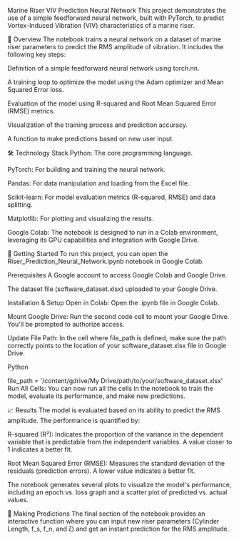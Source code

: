 Marine Riser VIV Prediction Neural Network
This project demonstrates the use of a simple feedforward neural network, built with PyTorch, to predict Vortex-Induced Vibration (VIV) characteristics of a marine riser.

📝 Overview
The notebook trains a neural network on a dataset of marine riser parameters to predict the RMS amplitude of vibration. It includes the following key steps:

Definition of a simple feedforward neural network using torch.nn.

A training loop to optimize the model using the Adam optimizer and Mean Squared Error loss.

Evaluation of the model using R-squared and Root Mean Squared Error (RMSE) metrics.

Visualization of the training process and prediction accuracy.

A function to make predictions based on new user input.

🛠️ Technology Stack
Python: The core programming language.

PyTorch: For building and training the neural network.

Pandas: For data manipulation and loading from the Excel file.

Scikit-learn: For model evaluation metrics (R-squared, RMSE) and data splitting.

Matplotlib: For plotting and visualizing the results.

Google Colab: The notebook is designed to run in a Colab environment, leveraging its GPU capabilities and integration with Google Drive.

🚀 Getting Started
To run this project, you can open the Riser_Prediction_Neural_Network.ipynb notebook in Google Colab.

Prerequisites
A Google account to access Google Colab and Google Drive.

The dataset file (software_dataset.xlsx) uploaded to your Google Drive.

Installation & Setup
Open in Colab: Open the .ipynb file in Google Colab.

Mount Google Drive: Run the second code cell to mount your Google Drive. You'll be prompted to authorize access.

Update File Path: In the cell where file_path is defined, make sure the path correctly points to the location of your software_dataset.xlsx file in Google Drive.

Python

file_path = '/content/gdrive/My Drive/path/to/your/software_dataset.xlsx'
Run All Cells: You can now run all the cells in the notebook to train the model, evaluate its performance, and make new predictions.

📈 Results
The model is evaluated based on its ability to predict the RMS amplitude. The performance is quantified by:

R-squared (R²): Indicates the proportion of the variance in the dependent variable that is predictable from the independent variables. A value closer to 1 indicates a better fit.

Root Mean Squared Error (RMSE): Measures the standard deviation of the residuals (prediction errors). A lower value indicates a better fit.

The notebook generates several plots to visualize the model's performance, including an epoch vs. loss graph and a scatter plot of predicted vs. actual values.

🔮 Making Predictions
The final section of the notebook provides an interactive function where you can input new riser parameters (Cylinder Length, f_s, f_n, and ζ) and get an instant prediction for the RMS amplitude.
